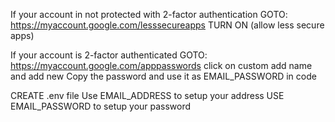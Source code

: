 If your account in not protected with 2-factor authentication
GOTO:
 https://myaccount.google.com/lesssecureapps
 TURN ON (allow less secure apps)

If your account is 2-factor authenticated
GOTO:
 https://myaccount.google.com/apppasswords
 click on custom
 add name
 and add new
 Copy the password and use it as EMAIL_PASSWORD in code


CREATE .env file
Use EMAIL_ADDRESS to setup your address
USE EMAIL_PASSWORD to setup your password 